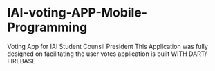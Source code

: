 # IAI-voting-APP-Mobile-Programming
Voting App for IAI Student Counsil President
This Application was fully designed on  facilitating the user votes
application is built WITH DART/ FIREBASE
